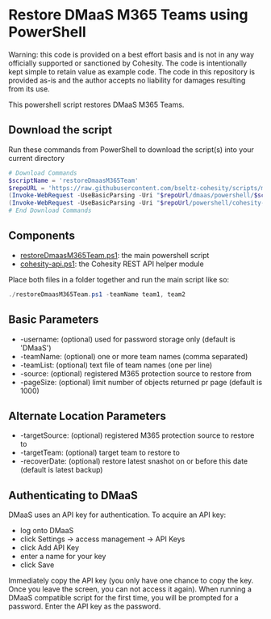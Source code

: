 # Restore DMaaS M365 Teams using PowerShell

Warning: this code is provided on a best effort basis and is not in any way officially supported or sanctioned by Cohesity. The code is intentionally kept simple to retain value as example code. The code in this repository is provided as-is and the author accepts no liability for damages resulting from its use.

This powershell script restores DMaaS M365 Teams.

## Download the script

Run these commands from PowerShell to download the script(s) into your current directory

```powershell
# Download Commands
$scriptName = 'restoreDmaasM365Team'
$repoURL = 'https://raw.githubusercontent.com/bseltz-cohesity/scripts/master'
(Invoke-WebRequest -UseBasicParsing -Uri "$repoUrl/dmaas/powershell/$scriptName/$scriptName.ps1").content | Out-File "$scriptName.ps1"; (Get-Content "$scriptName.ps1") | Set-Content "$scriptName.ps1"
(Invoke-WebRequest -UseBasicParsing -Uri "$repoUrl/powershell/cohesity-api/cohesity-api.ps1").content | Out-File cohesity-api.ps1; (Get-Content cohesity-api.ps1) | Set-Content cohesity-api.ps1
# End Download Commands
```

## Components

* [restoreDmaasM365Team.ps1](https://raw.githubusercontent.com/cohesity/community-automation-samples/main/dmaas/powershell/restoreDmaasM365Team/restoreDmaasM365Team.ps1): the main powershell script
* [cohesity-api.ps1](https://raw.githubusercontent.com/cohesity/community-automation-samples/main/powershell/cohesity-api/cohesity-api.ps1): the Cohesity REST API helper module

Place both files in a folder together and run the main script like so:

```powershell
./restoreDmaasM365Team.ps1 -teamName team1, team2
```

## Basic Parameters

* -username: (optional) used for password storage only (default is 'DMaaS')
* -teamName: (optional) one or more team names (comma separated)
* -teamList: (optional) text file of team names (one per line)
* -source: (optional) registered M365 protection source to restore from
* -pageSize: (optional) limit number of objects returned pr page (default is 1000)

## Alternate Location Parameters

* -targetSource: (optional) registered M365 protection source to restore to
* -targetTeam: (optional) target team to restore to
* -recoverDate: (optional) restore latest snashot on or before this date (default is latest backup)

## Authenticating to DMaaS

DMaaS uses an API key for authentication. To acquire an API key:

* log onto DMaaS
* click Settings -> access management -> API Keys
* click Add API Key
* enter a name for your key
* click Save

Immediately copy the API key (you only have one chance to copy the key. Once you leave the screen, you can not access it again). When running a DMaaS compatible script for the first time, you will be prompted for a password. Enter the API key as the password.
